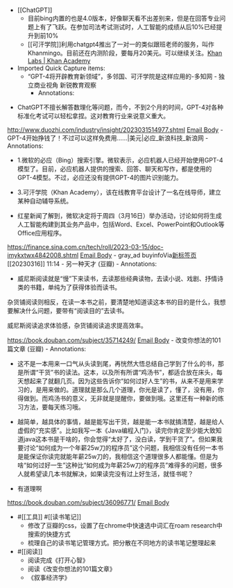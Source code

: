 - [[ChatGPT]]
    - 目前bing内置的也是4.0版本，好像聊天看不出差别来，但是在回答专业问题上有了飞跃。在参加司法考试测试时，人工智能的成绩从后10%已经提升到前10%
    - [[可汗学院]]利用chatgpt4推出了一对一的类似跟班老师的服务，叫作Khanmingo。目前还在内测阶段，要每月20美元。可以继续关注。[Khan Labs | Khan Academy](https://www.khanacademy.org/khan-labs#khanmigo)
- Imported Quick Capture items:
    - “GPT-4将开辟教育新领域”，多邻国、可汗学院是这样应用的-多知网 - 独立商业视角 新锐教育观察
        - Annotations:

* ChatGPT不擅长解答数理化等问题，而今，不到2个月的时间，GPT-4对各种标准化考试可以轻松拿捏。这对教育行业来说意义重大。



http://www.duozhi.com/industry/insight/2023031514977.shtml [Email Body](https://files.todoist.com/KpcyBn1RLNekdrSPBfvB6MWQ4aepe1CRbmQ7uOPXu6FXwDrH6l8EgiaQtjiqsATx/by/21878347/as/file.html)
    - GPT-4开始挣钱了！不过可以这样免费用……|美元|必应_新浪科技_新浪网
        - Annotations:

* 1.微软的必应（Bing）搜索引擎。微软表示，必应机器人已经开始使用GPT-4模型了。目前，必应机器人提供的搜索、回答、聊天和写作，都是使用的GPT-4模型。不过，必应还没有提供GPT-4的图片识别能力。

* 3.可汗学院（Khan Academy），该在线教育平台设计了一名在线导师，建立某种自动辅导系统。

* 红星新闻了解到，微软决定将于周四（3月16日）举办活动，讨论如何将生成人工智能构建到其业务产品中，包括Word、Excel、PowerPoint和Outlook等Office应用程序。



https://finance.sina.com.cn/tech/roll/2023-03-15/doc-imykxtwx4842008.shtml [Email Body](https://files.todoist.com/GqoR9V7vuZ_9DJcS2v5CI69-zTSpfeETu0RfZAGgJb_TrplIDEcsUvHVRUUKlsOQ/by/21878347/as/file.html)
        - gray_ad buyinfoVia[新标签页](chrome://new-tab-page/) [[20230316]] 11:14
    - 另一种天才 (豆瓣)
        - Annotations:

* 威尼斯阅读就是“慢”下来读书，去读那些经典读物，去读小说、戏剧、抒情诗类的书籍，单纯为了获得体验而读书。

杂货铺阅读则相反，在读一本书之前，要清楚地知道读这本书的目的是什么，我想要解决什么问题，要带有“阅读目的”去读书。

威尼斯阅读追求体验感，杂货铺阅读追求提高效率。



https://book.douban.com/subject/35714249/ [Email Body](https://files.todoist.com/vIv4uS4cfsE4MlSMNbUqNMDT4kk0_xNS6MKHMY-NsTCNPObFgKJcNSmXRUSFyP7D/by/21878347/as/file.html)
    - 改变你想法的101篇文章 (豆瓣)
        - Annotations:

* 这不是一本用来一口气从头读到尾，再恍然大悟总结自己学到了什么的书，那是所谓“干货”书的读法。这本，以及所有所谓“鸡汤书”，都适合放在床头，每天想起来了就翻几页。因为这些告诉你“如何过好人生”的书，从来不是用来学习的，是用来做的。道理就是那么几个道理，你光是读了，懂了，没有用，你得做到。而鸡汤书的意义，无非就是提醒你，要做到哦。这里还有一种新的练习方法，要每天练习哦。

* 越简单，越具体的事情，越是能写出干货，越是能一本书就搞清楚，越是给人虚假的“充实感”。比如我写一本《Java编程入门》，读完你肯定至少能大致知道java这本书是干啥的，你会觉得“太好了，没白读，学到干货了”。但如果我要讨论“如何成为一个年薪25w刀的程序员”这个问题，我相信没有任何一本书是能保证你读完就能年薪25w刀的，我相信这个道理很多人都能懂。但是为啥“如何过好一生”这种比“如何成为年薪25w刀的程序员”难得多的问题，很多人就希望读几本书就解决，如果读完没有过上好生活，就怪书呢？

* 有道理啊



https://book.douban.com/subject/36096771/ [Email Body](https://files.todoist.com/ALMwO5rNSkBQM0xUTAlg6WV2EqnSqdfCl7yiTi9X0mn1gbNk4si3KgHxFovvrS4l/by/21878347/as/file.html)
- #[[工具]] #[[读书笔记]]
    - 修改了豆瓣的css，设置了在chrome中快速选中词汇在roam research中搜索的快捷方式
    - 梳理自己的读书笔记管理方式。把分散在不同地方的读书笔记整理起来
- #[[阅读]] 
    - 阅读完成《打开心智》
    - 阅读《改变你想法的101篇文章》
    - 《叙事经济学》
